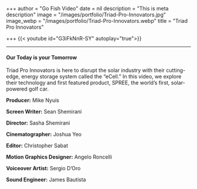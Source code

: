 +++
author = "Go Fish Video"
date = nil
description = "This is meta description"
image = "/images/portfolio/Triad-Pro-Innovators.jpg"
image_webp = "/images/portfolio/Triad-Pro-Innovators.webp"
title = "Triad Pro Innovators"

+++
{{< youtube id="G3iFkNnR-SY" autoplay="true">}}

***

#### Our Today is your Tomorrow

Triad Pro Innovators is here to disrupt the solar industry with their cutting-edge, energy storage system called the “eCell.” In this video, we explore their technology and first featured product, SPREE, the world’s first, solar-powered golf car.

**Producer:** Mike Nyuis

**Screen Writer:** Sean Shemirani

**Director:** Sasha Shemirani

**Cinematographer:** Joshua Yeo

**Editor:** Christopher Sabat

**Motion Graphics Designer:** Angelo Roncelli

**Voiceover Artist:** Sergio D’Oro

**Sound Engineer:** James Bautista